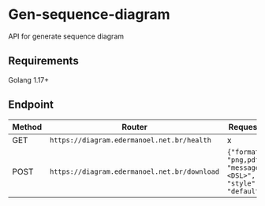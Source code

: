 # Gen-sequence-diagram

API for generate sequence diagram

## Requirements

Golang 1.17+

## Endpoint

| Method                 | Router                                       | Request Body
| -----------------------| ---------------------------------------------| --------------------------------------------------------------------|
| GET                    | `https://diagram.edermanoel.net.br/health`   |                                x                                    |
| POST                   | `https://diagram.edermanoel.net.br/download` | `{"format": "png,pdf,svg", "message": "<DSL>", "style": "default"}` |

